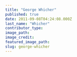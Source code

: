 ```yaml
---
title: "George Whicher"
published: true
date: 2011-09-08T04:24:08.000Z
last_name: "Whicher"
contributor_type:
image_path:
image_credit:
featured_image_path:
slug: george-whicher
---
```

